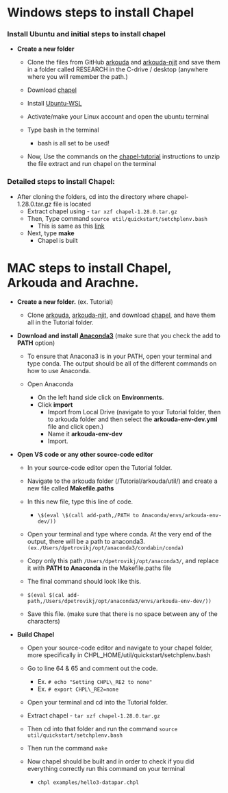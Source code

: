 # Windows steps to install Chapel

### Install Ubuntu and initial steps to install chapel 
    
- **Create a new folder**  
    - Clone the files from GitHub [arkouda](https://github.com/Bears-R-Us/arkouda) and [arkouda-njit](https://github.com/Bears-R-Us/arkouda-njit) and save them in a folder called RESEARCH in the C-drive / desktop (anywhere where you will remember the path.) 
        
    - Download [chapel](https://github.com/chapel-lang/chapel/releases/download/1.28.0/chapel-1.28.0.tar.gz)

    - Install [Ubuntu-WSL](https://ubuntu.com/tutorials/install-ubuntu-on-wsl2-on-windows-11-with-gui-support#2-install-wsl/)

    - Activate/make your Linux account and open the ubuntu terminal 

    - Type bash in the terminal 
       - bash is all set to be used! 

    - Now, Use the commands on the [chapel-tutorial](https://chapel-lang.org/docs/usingchapel/QUICKSTART.html) instructions to unzip the file extract and run chapel on the terminal

### Detailed steps to install Chapel: 

- After cloning the folders, cd into the directory where chapel-1.28.0.tar.gz file is located 
    - Extract chapel using - `tar xzf chapel-1.28.0.tar.gz` 
    - Then, Type command ```source util/quickstart/setchplenv.bash```
        - This is same as this [link](https://chapel-lang.org/docs/usingchapel/QUICKSTART.html) 
    - Next, type **make**  
        - Chapel is built




# MAC steps to install Chapel, Arkouda and Arachne.

-   **Create a new folder.** (ex. Tutorial)
    -   Clone [arkouda](https://github.com/Bears-R-Us/arkouda), [arkouda-njit](https://github.com/Bears-R-Us/arkouda-njit), and download [chapel](https://github.com/chapel-lang/chapel/releases/download/1.28.0/chapel-1.28.0.tar.gz), and have them all in the Tutorial folder.

-   **Download and install [Anaconda3](https://www.anaconda.com/products/distribution)** (make sure that you check the add to **PATH** option)
    -   To ensure that Anacona3 is in your PATH, open your terminal and type conda. The output should be all of the different commands on how to use Anaconda.

    -   Open Anaconda

        -   On the left hand side click on **Environments**.
        -   Click **import**
            -   Import from Local Drive (navigate to your Tutorial
                folder, then to arkouda folder and then select the
                **arkouda-env-dev.yml** file and click open.)
            -   Name it **arkouda-env-dev**
            -   Import.
-   **Open VS code or any other source-code editor**
    -   In your source-code editor open the Tutorial folder.
    -   Navigate to the arkouda folder (/Tutorial/arkouda/util/) and create a new file called **Makefile.paths**
    -   In this new file, type this line of code.
        -   ```\$(eval \$(call add-path,/PATH to Anaconda/envs/arkouda-env-dev/))```

    - Open your terminal and type where conda. At the very end of the output, there will be a path to anaconda3. ```(ex./Users/dpetrovikj/opt/anaconda3/condabin/conda)```
    - Copy only this path ```/Users/dpetrovikj/opt/anaconda3/```, and replace it with **PATH to Anaconda** in the Makefile.paths file

    - The final command should look like this.

    - ```$(eval $(cal add-path,/Users/dpetrovikj/opt/anaconda3/envs/arkouda-env-dev/))```
                
    - Save this file. (make sure that there is no space between any of the characters)

-   **Build Chapel**
    -   Open your source-code editor and navigate to your chapel folder, more specifically in CHPL\_HOME/util/quickstart/setchplenv.bash
    
    -   Go to line 64 & 65 and comment out the code.
        -   Ex. ```# echo "Setting CHPL\_RE2 to none"```
        -   Ex. ```# export CHPL\_RE2=none```
    -   Open your terminal and cd into the Tutorial folder.
    -   Extract chapel - ```tar xzf chapel-1.28.0.tar.gz```
    -   Then cd into that folder and run the command ```source util/quickstart/setchplenv.bash```
    -   Then run the command ```make```
    -   Now chapel should be built and in order to check if you did everything correctly run this command on your terminal
        -   ```chpl examples/hello3-datapar.chpl```
